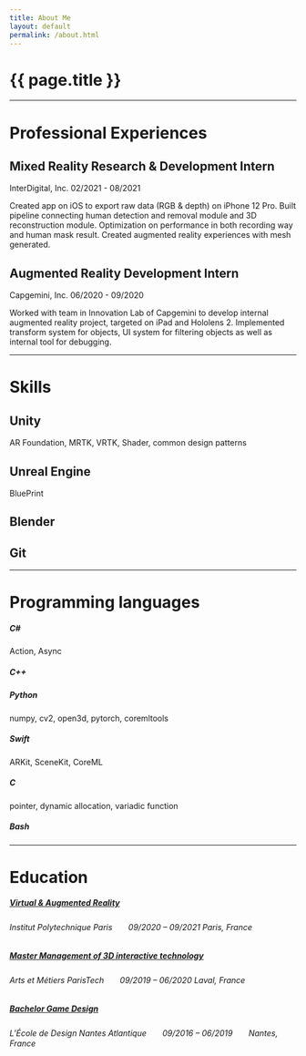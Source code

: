 ```yaml
---
title: About Me
layout: default 
permalink: /about.html
---
```


# {{ page.title }}

---

# Professional Experiences

## Mixed Reality Research & Development Intern

InterDigital, Inc. 02/2021 - 08/2021 

Created app on iOS to export raw data (RGB & depth) on iPhone 12 Pro. Built pipeline connecting human detection and removal module and 3D reconstruction module. Optimization on performance in both recording way and human mask result. Created augmented reality experiences with mesh generated.


## Augmented Reality Development Intern

Capgemini, Inc. 06/2020 - 09/2020

Worked with team in Innovation Lab of Capgemini to develop internal augmented reality project, targeted on iPad and Hololens 2. Implemented transform system for objects, UI system for filtering objects as well as internal tool for debugging.

---

# Skills

## Unity
AR Foundation, MRTK, VRTK, Shader, common design patterns

## Unreal Engine
BluePrint

## Blender

## Git

---

# Programming languages 

##### C#
Action, Async
##### C++
##### Python
numpy, cv2, open3d, pytorch, coremltools
##### Swift
ARKit, SceneKit, CoreML
##### C
pointer, dynamic allocation, variadic function
##### Bash

---

# Education

##### [Virtual & Augmented Reality](https://www.ip-paris.fr/en/education/masters/electrical-engineering-program/master-year-2-virtual-augmented-reality)

###### *Institut Polytechnique Paris*　　09/2020 – 09/2021 Paris, France

##### [Master Management of 3D interactive technology](https://artsetmetiers.fr/en/management-des-technologies-interactives-3d)

###### *Arts et Métiers ParisTech*　　09/2019 – 06/2020 Laval, France

##### [Bachelor Game Design](https://www.lecolededesign.com/formations/orientation/annee-2-et-3-game-design-90)

###### *L’École de Design Nantes Atlantique*　　09/2016 – 06/2019　　Nantes, France


